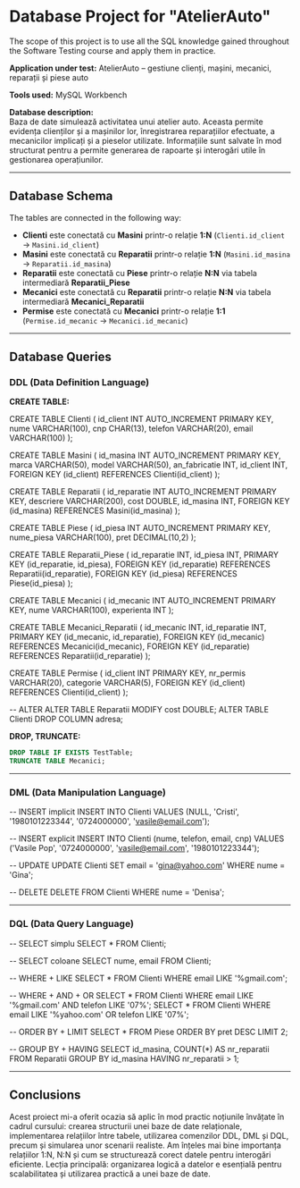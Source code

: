 
# Database Project for "AtelierAuto"

The scope of this project is to use all the SQL knowledge gained throughout the Software Testing course and apply them in practice.

**Application under test:** AtelierAuto – gestiune clienți, mașini, mecanici, reparații și piese auto

**Tools used:** MySQL Workbench

**Database description:**  
Baza de date simulează activitatea unui atelier auto. Aceasta permite evidența clienților și a mașinilor lor, înregistrarea reparațiilor efectuate, a mecanicilor implicați și a pieselor utilizate. Informațiile sunt salvate în mod structurat pentru a permite generarea de rapoarte și interogări utile în gestionarea operațiunilor.

---

## Database Schema

The tables are connected in the following way:

- **Clienti** este conectată cu **Masini** printr-o relație **1:N** (`Clienti.id_client` → `Masini.id_client`)
- **Masini** este conectată cu **Reparatii** printr-o relație **1:N** (`Masini.id_masina` → `Reparatii.id_masina`)
- **Reparatii** este conectată cu **Piese** printr-o relație **N:N** via tabela intermediară **Reparatii_Piese**
- **Mecanici** este conectată cu **Reparatii** printr-o relație **N:N** via tabela intermediară **Mecanici_Reparatii**
- **Permise** este conectată cu **Mecanici** printr-o relație **1:1** (`Permise.id_mecanic` → `Mecanici.id_mecanic`)

---

## Database Queries

### DDL (Data Definition Language)

**CREATE TABLE:**

CREATE TABLE Clienti (
  id_client INT AUTO_INCREMENT PRIMARY KEY,
  nume VARCHAR(100),
  cnp CHAR(13),
  telefon VARCHAR(20),
  email VARCHAR(100)
);

CREATE TABLE Masini (
  id_masina INT AUTO_INCREMENT PRIMARY KEY,
  marca VARCHAR(50),
  model VARCHAR(50),
  an_fabricatie INT,
  id_client INT,
  FOREIGN KEY (id_client) REFERENCES Clienti(id_client)
);

CREATE TABLE Reparatii (
  id_reparatie INT AUTO_INCREMENT PRIMARY KEY,
  descriere VARCHAR(200),
  cost DOUBLE,
  id_masina INT,
  FOREIGN KEY (id_masina) REFERENCES Masini(id_masina)
);

CREATE TABLE Piese (
  id_piesa INT AUTO_INCREMENT PRIMARY KEY,
  nume_piesa VARCHAR(100),
  pret DECIMAL(10,2)
);

CREATE TABLE Reparatii_Piese (
  id_reparatie INT,
  id_piesa INT,
  PRIMARY KEY (id_reparatie, id_piesa),
  FOREIGN KEY (id_reparatie) REFERENCES Reparatii(id_reparatie),
  FOREIGN KEY (id_piesa) REFERENCES Piese(id_piesa)
);

CREATE TABLE Mecanici (
  id_mecanic INT AUTO_INCREMENT PRIMARY KEY,
  nume VARCHAR(100),
  experienta INT
);

CREATE TABLE Mecanici_Reparatii (
  id_mecanic INT,
  id_reparatie INT,
  PRIMARY KEY (id_mecanic, id_reparatie),
  FOREIGN KEY (id_mecanic) REFERENCES Mecanici(id_mecanic),
  FOREIGN KEY (id_reparatie) REFERENCES Reparatii(id_reparatie)
);

CREATE TABLE Permise (
  id_client INT PRIMARY KEY,
  nr_permis VARCHAR(20),
  categorie VARCHAR(5),
  FOREIGN KEY (id_client) REFERENCES Clienti(id_client)
);

-- ALTER
ALTER TABLE Reparatii MODIFY cost DOUBLE;
ALTER TABLE Clienti DROP COLUMN adresa;


**DROP, TRUNCATE:**
```sql
DROP TABLE IF EXISTS TestTable;
TRUNCATE TABLE Mecanici;
```

---

### DML (Data Manipulation Language)

-- INSERT implicit
INSERT INTO Clienti VALUES (NULL, 'Cristi', '1980101223344', '0724000000', 'vasile@email.com');

-- INSERT explicit
INSERT INTO Clienti (nume, telefon, email, cnp) 
VALUES ('Vasile Pop', '0724000000', 'vasile@email.com', '1980101223344');

-- UPDATE
UPDATE Clienti SET email = 'gina@yahoo.com' WHERE nume = 'Gina';

-- DELETE
DELETE FROM Clienti WHERE nume = 'Denisa';

---

### DQL (Data Query Language)

-- SELECT simplu
SELECT * FROM Clienti;

-- SELECT coloane
SELECT nume, email FROM Clienti;

-- WHERE + LIKE
SELECT * FROM Clienti WHERE email LIKE '%gmail.com';

-- WHERE + AND + OR
SELECT * FROM Clienti WHERE email LIKE '%gmail.com' AND telefon LIKE '07%';
SELECT * FROM Clienti WHERE email LIKE '%yahoo.com' OR telefon LIKE '07%';

-- ORDER BY + LIMIT
SELECT * FROM Piese ORDER BY pret DESC LIMIT 2;

-- GROUP BY + HAVING
SELECT id_masina, COUNT(*) AS nr_reparatii FROM Reparatii GROUP BY id_masina HAVING nr_reparatii > 1;

---

## Conclusions

Acest proiect mi-a oferit ocazia să aplic în mod practic noțiunile învățate în cadrul cursului: crearea structurii unei baze de date relaționale, implementarea relațiilor între tabele, utilizarea comenzilor DDL, DML și DQL, precum și simularea unor scenarii realiste. Am înțeles mai bine importanța relațiilor 1:N, N:N și cum se structurează corect datele pentru interogări eficiente. Lecția principală: organizarea logică a datelor e esențială pentru scalabilitatea și utilizarea practică a unei baze de date.
